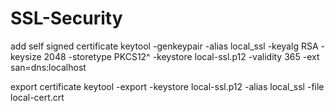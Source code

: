 # SSL-Security

add self signed certificate 
keytool -genkeypair -alias local_ssl -keyalg RSA -keysize 2048 -storetype PKCS12^ -keystore local-ssl.p12 -validity 365 -ext san=dns:localhost

export certificate 
keytool -export -keystore local-ssl.p12 -alias local_ssl -file local-cert.crt
